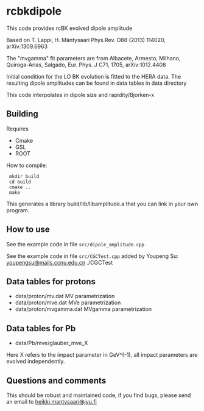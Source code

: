# rcbkdipole
This code provides rcBK evolved dipole amplitude

Based on 
T. Lappi, H. Mäntysaari
Phys.Rev. D88 (2013) 114020, arXiv:1309.6963 



The "mvgamma" fit parameters are from Albacete, Armesto, Milhano, Quiroga-Arias, Salgado, Eur. Phys. J C71, 1705, arXiv:1012.4408

Initial condition for the LO BK evolution is fitted to the HERA data.
The resulting dipole amplitudes can be found in data tables in data directory

This code interpolates in dipole size and rapidity/Bjorken-x

## Building 
Requires
* Cmake
* GSL
* ROOT

How to compile:
```
 mkdir build
 cd build
 cmake ..
 make
```


This generates a library build/lib/libamplitude.a that you can link in your own program.

## How to use 
See the example code in file ``src/dipole_amplitude.cpp``

See the example code in file ``src/CGCTest.cpp``  added by Youpeng Su: youpengsu@mails.ccnu.edu.cn
./CGCTest


## Data tables for protons
* data/proton/mv.dat MV parametrization
* data/proton/mve.dat MVe parametrization
* data/proton/mvgamma.dat MVgamma parametrization

## Data tables for Pb
* data/Pb/mve/glauber_mve_X 

Here X refers to the impact parameter in GeV^(-1), all impact parameters are evolved independently.

## Questions and comments
This should be robust and maintained code, if you find bugs, please send an email to heikki.mantysaari@jyu.fi
